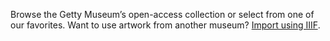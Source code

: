 Browse the Getty Museum’s open-access collection or select from one of our favorites. Want to use artwork from another museum? [Import using IIIF](#iiifloader).


